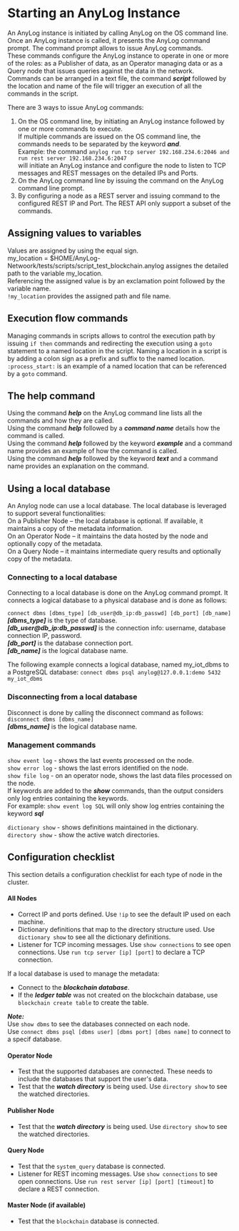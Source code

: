# Starting an AnyLog Instance

An AnyLog instance is initiated by calling AnyLog on the OS command line.  
Once an AnyLog instance is called, it presents the AnyLog command prompt. The command prompt allows to issue AnyLog commands.    
These commands configure the AnyLog instance to operate in one or more of the roles: as a Publisher of data, as an Operator managing data or as a Query node that issues queries against the data in the network.    
Commands can be arranged in a text file, the command ***script*** followed by the location and name of the file will trigger an execution of all the commands in the script.  

There are 3 ways to issue AnyLog commands:    

1)	On the OS command line, by initiating an AnyLog instance followed by one or more commands to execute.  
If multiple commands are issued on the OS command line, the commands needs to be separated by the keyword ***and***.  
Example: the command ```anylog run tcp server 192.168.234.6:2046 and run rest server 192.168.234.6:2047```   
will initiate an AnyLog instance and configure the node to listen to TCP messages and REST messages on the detailed IPs and Ports.     
2)	On the AnyLog command line by issuing the command on the AnyLog command line prompt.  
3)	By configuring a node as a REST server and issuing command to the configured REST IP and Port. The REST API only support a subset of the commands.

## Assigning values to variables
Values are assigned by using the equal sign.  
my_location =  $HOME/AnyLog-Netwoork/tests/scripts/script_test_blockchain.anylog assignes the detailed path to the variable my_location.  
Referencing the assigned value is by an exclamation point followed by the variable name.  
```!my_location``` provides the assigned path and file name.  

## Execution flow commands
Managing commands in scripts allows to control the execution path by issuing ```if then``` commands and redirecting the execution using a ```goto``` statement to a named location in the script.
Naming a location in a script  is by adding a colon sign as a prefix and suffix to the named location.  
```:process_start:``` is an example of a named location that can be referenced by a ```goto``` command.
  
## The help command
Using the command ***help*** on the AnyLog command line lists all the commands and how they are called.  
Using the command ***help*** followed by a ***command name*** details how the command is called.  
Using the command ***help*** followed by the keyword ***example*** and a command name provides an example of how the command is called.  
Using the command ***help*** followed by the keyword ***text*** and a command name provides an explanation on the command.  

## Using a local database
An Anylog node can use a local database. The local database is leveraged to support several functionalities:  
On a Publisher Node – the local database is optional. If available, it maintains a copy of the metadata information.  
On an Operator Node – it maintains the data hosted by the node and optionally copy of the metadata.  
On a Query Node – it maintains intermediate query results and optionally copy of the metadata.  

### Connecting to a local database
Connecting to a local database is done on the AnyLog command prompt. It connects a logical database to a physical database and is done as follows:

```connect dbms [dbms_type] [db_user@db_ip:db_passwd] [db_port] [db_name]```  
***[dbms_type]*** is the type of database.  
***[db_user@db_ip:db_passwd]*** is the connection info: username, database connection IP, password.  
***[db_port]*** is the database connection port.  
***[db_name]*** is the logical database name.  

The following example connects a logical database, named my_iot_dbms to a PostgreSQL database:
```connect dbms psql anylog@127.0.0.1:demo 5432 my_iot_dbms```

### Disconnecting from a local database
Disconnect is done by calling the disconnect command as follows:  
```disconnect dbms [dbms_name]```  
***[dbms_name]*** is the logical database name.

### Management commands
```show event log``` - shows the last events processed on the node.  
```show error log``` - shows the last errors identified on the node.   
```show file log``` - on an operator node, shows the last data files processed on the node.  
If keywords are added to the ***show*** commands, than the output considers only log entries containing the keywords.  
For example: ```show event log SQL``` will only show log entries containing the keyword ***sql***  

```dictionary show``` - shows definitions maintained in the dictionary.  
```directory show``` - show the active watch directories.  

## Configuration checklist

This section details a configuration checklist for each type of node in the cluster.
  
#### All Nodes

* Correct IP and ports defined. Use ```!ip``` to see the default IP used on each machine.
* Dictionary definitions that map to the directory structure used. Use ```dictionary show``` to see all the dictionary definitions.
* Listener for TCP incoming messages. Use ```show connections``` to see open connections. Use ```run tcp server [ip] [port]``` to declare a TCP connection.


If a local database is used to manage the metadata:
* Connect to the ***blockchain database***.
* If the ***ledger table*** was not created on the blockchain database, use ```blockchain create table``` to create the table.  

***Note:***  
Use ```show dbms``` to see the databases connected on each node.  
Use ```connect dbms psql [dbms user] [dbms port] [dbms name]``` to connect to a specif database.

#### Operator Node

* Test that the supported databases are connected. These needs to include the databases that support the user's data.
* Test that the ***watch directory*** is being used. Use ```directory show``` to see the watched directories. 

#### Publisher Node

* Test that the ***watch directory*** is being used. Use ```directory show``` to see the watched directories. 

#### Query Node

* Test that the ```system_query``` database is connected.
* Listener for REST incoming messages. Use ```show connections``` to see open connections. Use ```run rest server [ip] [port] [timeout]``` to declare a REST connection.

#### Master Node (if available)

* Test that the ```blockchain``` database is connected.

